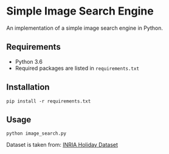 # Simple Image Search Engine

An implementation of a simple image search engine in Python.


## Requirements

- Python 3.6
- Required packages are listed in `requirements.txt`

## Installation

```
pip install -r requirements.txt
```

## Usage

```
python image_search.py
```

Dataset is taken from: [INRIA Holiday Dataset](http://lear.inrialpes.fr/people/jegou/data.php)
